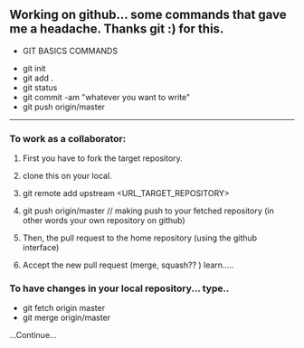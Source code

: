 ## Working on github... some commands that gave me a headache. Thanks git :) for this.

* GIT BASICS COMMANDS
- git init
- git add .
- git status
- git commit -am "whatever you want to write"
- git push origin/master

-----

### To work as a collaborator:

1. First you have to fork the target repository.
2. clone this on your local.
3. git remote add upstream <URL_TARGET_REPOSITORY>
4. git push origin/master // making push to your fetched repository (in other words your own repository on github)
5. Then, the pull request to the home repository (using the github interface)

6. Accept the new pull request (merge, squash?? ) learn.....

### To have changes in your local repository... type..
- git fetch origin master
- git merge origin/master

...Continue...